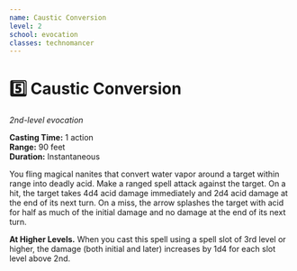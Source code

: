 ```yaml
---
name: Caustic Conversion
level: 2
school: evocation
classes: technomancer
---
```


# :five: Caustic Conversion 
_2nd-level evocation_

**Casting Time:** 1 action  
**Range:** 90 feet  
**Duration:** Instantaneous  

You fling magical nanites that convert water vapor around a target within range into deadly acid. Make a ranged spell attack against the target. On a hit, the target takes 4d4 acid damage immediately and 2d4 acid damage at the end of its next turn. On a miss, the arrow splashes the target with acid for half as much of the initial damage and no damage at the end of its next turn. 

**At Higher Levels.** When you cast this spell using a spell slot of 3rd level or higher, the damage (both initial and later) increases by 1d4 for each slot level above 2nd.